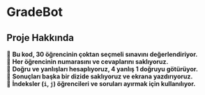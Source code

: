 # GradeBot



## **Proje Hakkında**
📌 **Bu kod, 30 öğrencinin çoktan seçmeli sınavını değerlendiriyor.**  
📌 **Her öğrencinin numarasını ve cevaplarını saklıyoruz.**  
📌 **Doğru ve yanlışları hesaplıyoruz, 4 yanlış 1 doğruyu götürüyor.**  
📌 **Sonuçları başka bir dizide saklıyoruz ve ekrana yazdırıyoruz.**  
📌 **İndeksler (`i`, `j`) öğrencileri ve soruları ayırmak için kullanılıyor.**  

